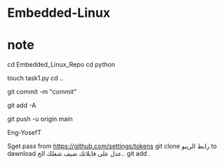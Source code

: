 # Embedded-Linux
# note
cd Embedded_Linux_Repo
cd python

touch task1.py
cd ..

git commit -m "commit"

git add -A

git push -u origin main

Eng-YosefT

Sget pass from
https://github.com/settings/tokens
git clone رابط الريبو to dawnload
عدل على فايلاتك ضيف شغلك الخ..
git add .







